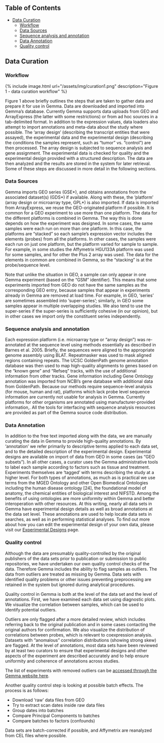 ## Table of Contents
- [Data Curation](#data-curation)
  * [Workflow](#workflow)
  * [Data Sources](#data-sources)
  * [Sequence analysis and annotation](#sequence-analysis-and-annotation)
  * [Data Annotation](#data-annotation)
  * [Quality control](#quality-control)

## Data Curation
### Workflow

{% include image.html url="/assets/img/curation1.png" description="Figure 1 - data curation workflow" %}

Figure 1 above briefly outlines the steps that are taken to gather data and prepare it for use in Gemma. Data are downloaded and imported into Gemma’s database. Currently Gemma supports data uploads from GEO and ArrayExpress (the latter with some restrictions) or from ad hoc sources in a tab-delimited format. In addition to the expression values, data loaders also attempt to import annotations and meta-data about the study where possible. The ‘array design’ (describing the transcript entities that were assayed), the experimental data and the experimental design (describing the conditions the samples represent, such as “tumor” vs. “control”) are then processed. The array design is subjected to sequence analysis and gene assignment. The experimental data is checked for quality and the experimental design provided with a structured description. The data are then analyzed and the results are stored in the system for later retrieval. Some of these steps are discussed in more detail in the following sections.

### Data Sources

Gemma imports GEO series (GSE*), and obtains annotations from the associated dataset(s) (GDS*) if available. Along with these, the ‘platform’ (array design or microarray type, GPL*) is also imported. If data is imported from ArrayExpress, we reuse the GEO-originated platform if possible. It is common for a GEO experiment to use more than one platform. The data for the different platforms is combined in Gemma. The way this is done depends on how the experiment was designed. In some cases, the same samples were each run on more than one platform. In this case, the platforms are “stacked” so each sample’s expression vector includes the elements (probes) from all the platforms. In other cases, the samples were each run on just one platform, but the platform varied for sample to sample. For example, in some studies the Affymetrix HGU133A platform was used for some samples, and for other the Plus 2 array was used. The data for the elements in common are combined in Gemma, so the “stacking” is at the probe/sequence level.

Note that unlike the situation in GEO, a sample can only appear in one Gemma experiment (based on the “GSM” identifier). This means that some experiments imported from GEO do not have the same samples as the corresponding GEO entry, because samples that appear in experiments already in Gemma are removed at load time. For example, in GEO, ‘series’ are sometimes assembled into ‘super-series’; similarly, in GEO some samples appear in multiple overlapping studies. We also tend to use the super-series if the super-series is sufficiently cohesive (in our opinion), but in other cases we import only the constituent series independently.

### Sequence analysis and annotation

Each expression platform (i.e. microarray type or “array design”) was re-annotated at the sequence level using methods essentially as described in Barnes et al. 2005. Briefly, the sequences were aligned to the appropriate genome assembly using BLAT. Repeatmasker was used to mask aligned regions containing repeats. The UCSC GoldenPath genome annotation database was then used to map high-quality alignments to genes based on the “known gene” and “Refseq” tracks, with the use of additional information from other tracks. Gene information including Gene Ontology annotation was imported from NCBI’s gene database with additional data from GoldenPath. Because our methods require sequence-level analysis (for mouse, human and rat), platforms which lack probe level sequence information are currently not usable for analysis in Gemma. Currently platforms for other organisms are annotated using manufacturer-provided information,. All the tools for interfacing with sequence analysis resources are provided as part of the Gemma source code distribution.

### Data Annotation

In addition to the free text imported along with the data, we are manually curating the data in Gemma to provide high-quality annotations. By ‘annotation’ we refer primarily to descriptive terms applied to each data set, and to the detailed description of the experimental design. Experimental designs are available on import of data from GEO in some cases (as “GEO subsets”). In all other cases, a curator uses the Gemma administrative tools to label each sample according to factors such as tissue and treatment. Experiments themselves are ‘tagged’ with terms describing the study at a higher level. For both types of annotations, as much as is practical we use terms from the MGED Ontology and other Open Biomedical Ontologies  including the human disease ontology [24], the foundational model of anatomy, the chemical entities of biological interest and NIFSTD. Among the benefits of using ontologies are more uniformity within Gemma and better interoperation with other resources. At this writing, nearly all data sets in Gemma have experimental design details as well as broad annotations at the data set level. These annotations are used to help locate data sets in searches, as well as in performing statistical analyses.
To find out more about how you can edit the experimental design of your own data, please visit our [Experimental Designs](exp_design.md) page.

### Quality control

Although the data are presumably quality-controlled by the original publishers of the data sets prior to publication or submission to public repositories, we have undertaken our own quality control checks of the data. Therefore Gemma includes the ability to flag samples as outliers. The data from outliers are treated as missing by Gemma. Data sets with identified quality problems or other issues preventing preprocessing are retained in the system but ignored during analytical procedures.

Quality control in Gemma is both at the level of the data set and the level of annotations. First, we have examined each data set using diagnostic plots. We visualize the correlation between samples, which can be used to identify potential outliers.

Outliers are only flagged after a more detailed review, which includes referring back to the original publication and in some cases contacting the original authors for confirmation. We also visualize the distribution of correlations between probes, which is relevant to coexpression analysis. Datasets with “anomalous” correlation distributions (showing strong skew) are flagged. At the level of annotations, most data sets have been reviewed by at least two curators to ensure that experimental designs and other aspects of the experiment are described accurately and to help ensure uniformity and coherence of annotations across studies.

The list of experiments with removed outliers can be [accessed through the Gemma website here](https://dev.gemma.msl.ubc.ca/expressionExperimentsWithQC.html).

Another quality control step is looking at possible batch effects. The process is as follows:

- Download ‘raw’ data files from GEO
- Try to extract scan dates inside raw data files
- Group dates into batches
- Compare Principal Components to batches
- Compare batches to factors (confounds)

Data sets are batch-corrected if possible, and Affymetrix are reanalyzed from CEL files where possible.
